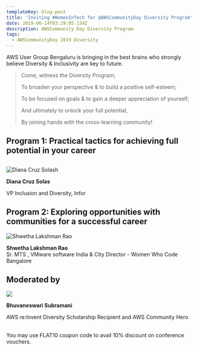```yaml
---
templateKey: blog-post
title: 'Inviting #WomenInTech for @AWSCommunityDay Diversity Program'
date: 2019-06-14T03:29:05.134Z
description: AWSCommunity Day Diversity Program
tags:
  - AWSCommunityDay 2019 Diversity
---
```

AWS User Group Bengaluru is bringing in the best brains who strongly believe Diversity & Inclusivity are key to future.

> Come, witness the Diversity Program; 
>
> To broaden your perspective & to build a positive self-esteem; 
>
> To be focused on goals & to gain a deeper appreciation of yourself; 
>
> And ultimately to unlock your full potential,
>
> By joining hands with the cross-learning community!



## **Program 1:** Practical tactics for achieving full potential in your career 

## 

![Diana Cruz Solash](/img/diana.jpg)

**Diana Cruz Solas**

VP Inclusion and Diversity, Infor

## Program 2: Exploring opportunities with communities for a successful career

![Shwetha Lakshman Rao](/img/shwetha.jpg)

**Shwetha Lakshman Rao**\
Sr. MTS , VMware software India & City Director - Women Who Code Bangalore



## Moderated by

![](/img/bhuvana-pic.jpg)

**Bhuvaneswari Subramani**

AWS re:Invent Diversity Scholarship Recipient and AWS Community Hero

\
You may use FLAT10 coupon code to avail 10% discount on conference vouchers.
